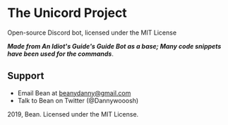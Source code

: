 The Unicord Project
==========

Open-source Discord bot, licensed under the MIT License

***Made from An Idiot's Guide's Guide Bot as a base; Many code snippets have been used for the commands***.

## Support
- Email Bean at beanydanny@gmail.com
- Talk to Bean on Twitter (@Dannywooosh)


2019, Bean. Licensed under the MIT License.
